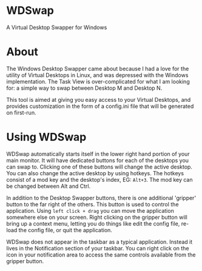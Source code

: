 # WDSwap
A Virtual Desktop Swapper for Windows

# About
The Windows Desktop Swapper came about because I had a love for the utility of Virtual Desktops in Linux, and was depressed with the Windows implementation. The Task View is over-complicated for what I am looking for: a simple way to swap between Desktop M and Desktop N.

This tool is aimed at giving you easy access to your Virtual Desktops, and provides customization in the form of a config.ini file that will be generated on first-run.

# Using WDSwap
WDSwap automatically starts itself in the lower right hand portion of your main monitor. It will have dedicated buttons for each of the desktops you can swap to. Clicking one of these buttons will change the active desktop. You can also change the active desktop by using hotkeys. The hotkeys consist of a mod key and the desktop's index, EG: `Alt+3`. The mod key can be changed between Alt and Ctrl. 

In addition to the Desktop Swapper buttons, there is one additional 'gripper' button to the far right of the others. This button is used to control the application. Using `left click + drag` you can move the application somewhere else on your screen. Right clicking on the gripper button will bring up a context menu, letting you do things like edit the config file, re-load the config file, or quit the application.

WDSwap does not appear in the taskbar as a typical application. Instead it lives in the Notification section of your taskbar. You can right click on the icon in your notification area to access the same controls available from the gripper button.
